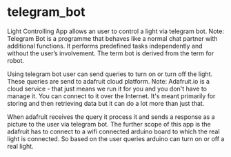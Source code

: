 # telegram_bot
Light Controlling App allows an user to control a light via telegram bot. 
Note: Telegram Bot is a programme that behaves like a normal chat partner with additional functions. It performs predefined tasks independently and without the user’s involvement. The term bot is derived from the term for robot.

Using telegram bot user can send queries to turn on or turn off the light.
These queries are send to adafruit cloud platform.
Note: Adafruit.io is a cloud service - that just means we run it for you and you don't have to manage it. You can connect to it over the Internet. It's meant primarily for storing and then retrieving data but it can do a lot more than just that.

When adafruit receives the query it process it and sends a response as a picture to the user via telegram bot.
The further scope of this app is the adafruit has to connect to a wifi connected arduino board to which the real light is connected. So based on the user queries arduino can turn on or off a real light.
